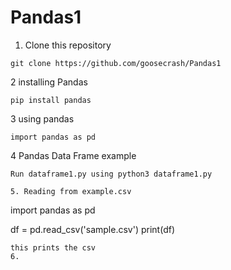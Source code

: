 # Pandas1

1. Clone this repository 

```
git clone https://github.com/goosecrash/Pandas1
```
2 installing Pandas
```
pip install pandas
```
3 using pandas
```
import pandas as pd
```
4 Pandas Data Frame example

```
Run dataframe1.py using python3 dataframe1.py

5. Reading from example.csv

```
import pandas as pd

df = pd.read_csv('sample.csv')
print(df)
```
this prints the csv
6. 
